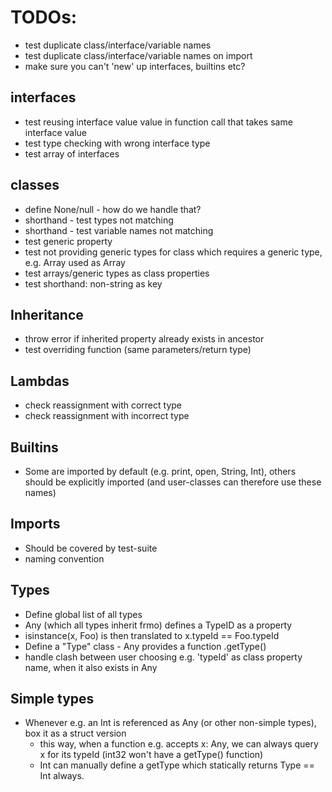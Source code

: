 # TODOs:
- test duplicate class/interface/variable names
- test duplicate class/interface/variable names on import
- make sure you can't 'new' up interfaces, builtins etc?

## interfaces
- test reusing interface value value in function call that takes same interface value
- test type checking with wrong interface type
- test array of interfaces

## classes
- define None/null - how do we handle that?
- shorthand - test types not matching
- shorthand - test variable names not matching
- test generic property
- test not providing generic types for class which requires a generic type, e.g. Array<Int> used as Array
- test arrays/generic types as class properties
- test shorthand: non-string as key

## Inheritance
- throw error if inherited property already exists in ancestor
- test overriding function (same parameters/return type)

## Lambdas
- check reassignment with correct type
- check reassignment with incorrect type

## Builtins
- Some are imported by default (e.g. print, open, String, Int), others should be explicitly imported (and user-classes can therefore use these names)

## Imports
- Should be covered by test-suite
- naming convention

## Types
- Define global list of all types
- Any (which all types inherit frmo) defines a TypeID as a property
- isinstance(x, Foo) is then translated to x.typeId == Foo.typeId
- Define a "Type" class - Any provides a function .getType()
- handle clash between user choosing e.g. 'typeId' as class property name, when it also exists in Any

## Simple types
- Whenever e.g. an Int is referenced as Any (or other non-simple types), box it as a struct version
    - this way, when a function e.g. accepts x: Any, we can always query x for its typeId (int32 won't have a getType() function)
    - Int can manually define a getType which statically returns Type == Int always.